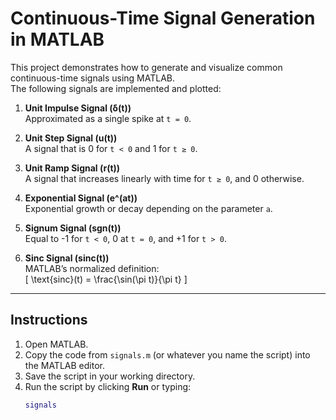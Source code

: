 # Continuous-Time Signal Generation in MATLAB

This project demonstrates how to generate and visualize common continuous-time signals using MATLAB.  
The following signals are implemented and plotted:

1. **Unit Impulse Signal (δ(t))**  
   Approximated as a single spike at `t = 0`.

2. **Unit Step Signal (u(t))**  
   A signal that is 0 for `t < 0` and 1 for `t ≥ 0`.

3. **Unit Ramp Signal (r(t))**  
   A signal that increases linearly with time for `t ≥ 0`, and 0 otherwise.

4. **Exponential Signal (e^(at))**  
   Exponential growth or decay depending on the parameter `a`.

5. **Signum Signal (sgn(t))**  
   Equal to -1 for `t < 0`, 0 at `t = 0`, and +1 for `t > 0`.

6. **Sinc Signal (sinc(t))**  
   MATLAB’s normalized definition:  
   \[
   \text{sinc}(t) = \frac{\sin(\pi t)}{\pi t}
   \]

---

## Instructions

1. Open MATLAB.
2. Copy the code from `signals.m` (or whatever you name the script) into the MATLAB editor.
3. Save the script in your working directory.
4. Run the script by clicking **Run** or typing:
   ```matlab
   signals
